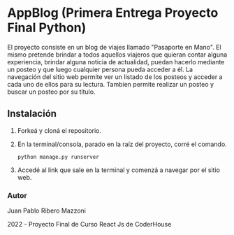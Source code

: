 # AppBlog (Primera Entrega Proyecto Final Python)

El proyecto consiste en un blog de viajes llamado "Pasaporte en Mano". El mismo pretende brindar a todos aquellos viajeros que quieran contar alguna experiencia, brindar alguna noticia de actualidad, puedan hacerlo mediante un posteo y que luego cualquier persona pueda acceder a él.
La navegación del sitio web permite ver un listado de los posteos y acceder a cada uno de ellos para su lectura. Tambíen permite realizar un posteo y buscar un posteo por su título.

## Instalación

1. Forkeá y cloná el repositorio.

2. En la terminal/consola, parado en la raíz del proyecto, corré el comando.

   ```
   python manage.py runserver
   ```

3. Accedé al link que sale en la terminal y comenzá a navegar por el sitio web.


### Autor

Juan Pablo Ribero Mazzoni

2022 - Proyecto Final de Curso React Js de CoderHouse
